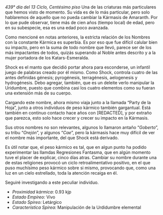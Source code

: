 *439° día del 13 Ciclo, Centésimo piso*
Una de las criaturas más particulares que hemos visto de momento. Su vida es de lo más particular, pero solo hablaremos de aquello que no pueda cambiar la Kármasis de Amaranth. Por lo que pude observar, tiene más de cien años (tiempo local) de edad, pero en su subespecie, esa es una edad poco avanzada. 

Como mencioné en notas anteriores, la estricta relación de los Nombres con la constante Kármica es superbia. Es por eso que fue difícil calular bien su impacto, pero en la suma de todo nombre que llevó, parece ser de los más impactantes de todos, quizás superando al Noble antes descrito y a la mujer portadora de los Katars-Esmeralda.

Shock es el manto que decidió portar ahora para esconderse, un infantil juego de palabras creado por él mismo. Como Shock, controla cuatro de las antes definidas génesis; pyrogénesis, terragénesis, aelogenesis y hydrogénesis. Debo agregar, también, que es un deleite verlo manipular la Uridumbre, puesto que combina casi los cuatro elementos como su fueran una extensión más de su cuerpo.

Cargando este nombre, ahora mismo viaja junto a la llamada “Party de la Hoja”, junto a otros individuos de peso kármico también gargantual. Está también en continuo contacto hace años con [REDACTED], y por extraño que parezca, esto solo hace crecer y crecer su impacto en la Kármasis.

Sus otros nombres no son relevantes, algunos lo llamaron antaño “*Goberto*”, su tribu “*Orejón*”, y algunos “*Cae*”, pero la kármasis hace muy difícil de ver el nombre más importante, del que Shock está derivado.

Es útil notar que, el peso kármico es tal, que en algun punto ha podido experimentar las llamdas Regresiones Fantasma, que en algún momento tuve el placer de explicar, cinco días atras. Cambiar su nombre durante una de estas religiones provocó un ciclo retroalimentativo positivo, en el que puso muchísimo peso kármico sobre si mismo, provocando que, como una luz en un cielo estrellado, toda la atención recaiga en él. 

Seguiré investigando a este peculiar individuo.

- *Proximidad kármica*: 0.93 kjp
- *Estado Empíreo:* Vivo
- *Estado Spíreo:* Letárgico
- *Característica Spírea:* Manipulación de la Urdidumbre elemental